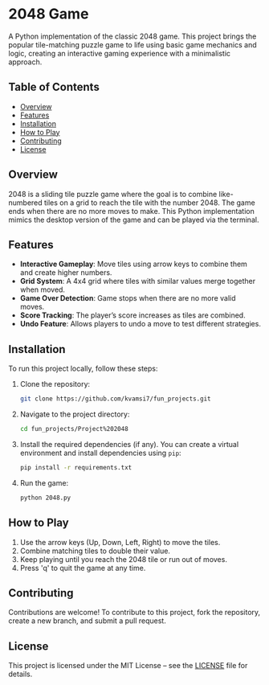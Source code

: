 # 2048 Game

A Python implementation of the classic 2048 game. This project brings the popular tile-matching puzzle game to life using basic game mechanics and logic, creating an interactive gaming experience with a minimalistic approach.

## Table of Contents
- [Overview](#overview)
- [Features](#features)
- [Installation](#installation)
- [How to Play](#how-to-play)
- [Contributing](#contributing)
- [License](#license)

## Overview
2048 is a sliding tile puzzle game where the goal is to combine like-numbered tiles on a grid to reach the tile with the number 2048. The game ends when there are no more moves to make. This Python implementation mimics the desktop version of the game and can be played via the terminal.

## Features
- **Interactive Gameplay**: Move tiles using arrow keys to combine them and create higher numbers.
- **Grid System**: A 4x4 grid where tiles with similar values merge together when moved.
- **Game Over Detection**: Game stops when there are no more valid moves.
- **Score Tracking**: The player’s score increases as tiles are combined.
- **Undo Feature**: Allows players to undo a move to test different strategies.

## Installation
To run this project locally, follow these steps:

1. Clone the repository:
    ```bash
    git clone https://github.com/kvamsi7/fun_projects.git
    ```

2. Navigate to the project directory:
    ```bash
    cd fun_projects/Project%202048
    ```

3. Install the required dependencies (if any). You can create a virtual environment and install dependencies using `pip`:
    ```bash
    pip install -r requirements.txt
    ```

4. Run the game:
    ```bash
    python 2048.py
    ```

## How to Play
1. Use the arrow keys (Up, Down, Left, Right) to move the tiles.
2. Combine matching tiles to double their value.
3. Keep playing until you reach the 2048 tile or run out of moves.
4. Press 'q' to quit the game at any time.

## Contributing
Contributions are welcome! To contribute to this project, fork the repository, create a new branch, and submit a pull request. 

## License
This project is licensed under the MIT License – see the [LICENSE](LICENSE) file for details.
